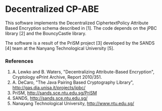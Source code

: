 Decentralized CP-ABE
======
This software implements the Decentralized CiphertextPolicy Attribute Based Encryption schema described in [1].
The code depends on the jPBC library [2] and the BouncyCastle library.

The software is a result of the PriSM project [3] developed by the SANDS [4] team at the Nanyang Technological University [5].

### References ###
1. A. Lewko and B. Waters, "Decentralizing Attribute-Based Encryption", Cryptology ePrint Archive, Report 2010/351.
2. A. DeCaro, "The Java Pairing Based Cryptography Library", http://gas.dia.unisa.it/projects/jpbc/
3. PriSM, http://sands.sce.ntu.edu.sg/PriSM
4. SANDS, http://sands.sce.ntu.edu.sg/
4. Nanayang Technological University, http://www.ntu.edu.sg/